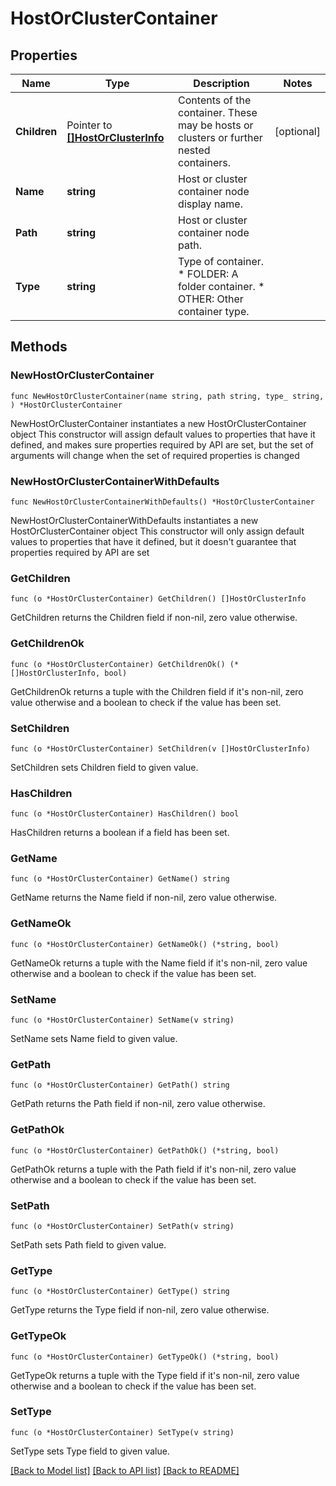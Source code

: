 # HostOrClusterContainer

## Properties

Name | Type | Description | Notes
------------ | ------------- | ------------- | -------------
**Children** | Pointer to [**[]HostOrClusterInfo**](HostOrClusterInfo.md) | Contents of the container. These may be hosts or clusters or further nested containers. | [optional] 
**Name** | **string** | Host or cluster container node display name. | 
**Path** | **string** | Host or cluster container node path. | 
**Type** | **string** | Type of container. * FOLDER: A folder container. * OTHER: Other container type. | 

## Methods

### NewHostOrClusterContainer

`func NewHostOrClusterContainer(name string, path string, type_ string, ) *HostOrClusterContainer`

NewHostOrClusterContainer instantiates a new HostOrClusterContainer object
This constructor will assign default values to properties that have it defined,
and makes sure properties required by API are set, but the set of arguments
will change when the set of required properties is changed

### NewHostOrClusterContainerWithDefaults

`func NewHostOrClusterContainerWithDefaults() *HostOrClusterContainer`

NewHostOrClusterContainerWithDefaults instantiates a new HostOrClusterContainer object
This constructor will only assign default values to properties that have it defined,
but it doesn't guarantee that properties required by API are set

### GetChildren

`func (o *HostOrClusterContainer) GetChildren() []HostOrClusterInfo`

GetChildren returns the Children field if non-nil, zero value otherwise.

### GetChildrenOk

`func (o *HostOrClusterContainer) GetChildrenOk() (*[]HostOrClusterInfo, bool)`

GetChildrenOk returns a tuple with the Children field if it's non-nil, zero value otherwise
and a boolean to check if the value has been set.

### SetChildren

`func (o *HostOrClusterContainer) SetChildren(v []HostOrClusterInfo)`

SetChildren sets Children field to given value.

### HasChildren

`func (o *HostOrClusterContainer) HasChildren() bool`

HasChildren returns a boolean if a field has been set.

### GetName

`func (o *HostOrClusterContainer) GetName() string`

GetName returns the Name field if non-nil, zero value otherwise.

### GetNameOk

`func (o *HostOrClusterContainer) GetNameOk() (*string, bool)`

GetNameOk returns a tuple with the Name field if it's non-nil, zero value otherwise
and a boolean to check if the value has been set.

### SetName

`func (o *HostOrClusterContainer) SetName(v string)`

SetName sets Name field to given value.


### GetPath

`func (o *HostOrClusterContainer) GetPath() string`

GetPath returns the Path field if non-nil, zero value otherwise.

### GetPathOk

`func (o *HostOrClusterContainer) GetPathOk() (*string, bool)`

GetPathOk returns a tuple with the Path field if it's non-nil, zero value otherwise
and a boolean to check if the value has been set.

### SetPath

`func (o *HostOrClusterContainer) SetPath(v string)`

SetPath sets Path field to given value.


### GetType

`func (o *HostOrClusterContainer) GetType() string`

GetType returns the Type field if non-nil, zero value otherwise.

### GetTypeOk

`func (o *HostOrClusterContainer) GetTypeOk() (*string, bool)`

GetTypeOk returns a tuple with the Type field if it's non-nil, zero value otherwise
and a boolean to check if the value has been set.

### SetType

`func (o *HostOrClusterContainer) SetType(v string)`

SetType sets Type field to given value.



[[Back to Model list]](../README.md#documentation-for-models) [[Back to API list]](../README.md#documentation-for-api-endpoints) [[Back to README]](../README.md)


